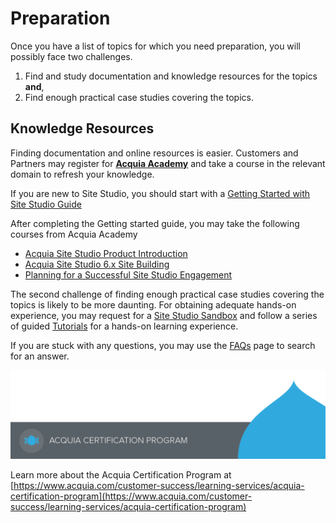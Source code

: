 # Preparation

Once you have a list of topics for which you need preparation, you will possibly face two challenges.

1. Find and study documentation and knowledge resources for the topics **and**,
2. Find enough practical case studies covering the topics.

## Knowledge Resources

Finding documentation and online resources is easier. Customers and Partners may register for [**Acquia Academy**](https://customers.acquiaacademy.com) and take a course in the relevant domain to refresh your knowledge. 

If you are new to Site Studio, you should start with a [Getting Started with Site Studio Guide](https://cohesiondocs.acquia.com/6.1/user-guide/getting-started)

After completing the Getting started guide, you may take the following courses from Acquia Academy

* [Acquia Site Studio Product Introduction](https://www.acquiaacademy.com/lms/index.php?r=course/deeplink&course_id=449&hash=8808d6088073cdc287216e194d92dbbb699e971e&generated_by=13030)
* [Acquia Site Studio 6.x Site Building](https://www.acquiaacademy.com/lms/index.php?r=course/deeplink&course_id=473&hash=5e540d8bc92cf187b5a249cc9e29c2041f4cdbc1&generated_by=13030)
* [Planning for a Successful Site Studio Engagement](%20https://www.acquiaacademy.com/lms/index.php?r=course/deeplink&course_id=495&hash=ea0d58c4065b602d9bd72db71c278271bafcb7be&generated_by=13029)

The second challenge of finding enough practical case studies covering the topics is likely to be more daunting. For obtaining adequate hands-on experience, you may request for a [Site Studio Sandbox](https://www.acquia.com/products-services/acquia-cohesion#create-sandbox) and follow a series of guided [Tutorials](https://cohesiondocs.acquia.com/6.1/tutorials) for a hands-on learning experience. 

If you are stuck with any questions, you may use the [FAQs](https://cohesiondocs.acquia.com/6.1/faqs) page to search for an answer. 

![](.gitbook/assets/cert-program-footer.png)

Learn more about the Acquia Certification Program at [https://www.acquia.com/customer-success/learning-services/acquia-certification-program](https://www.acquia.com/customer-success/learning-services/acquia-certification-program)

